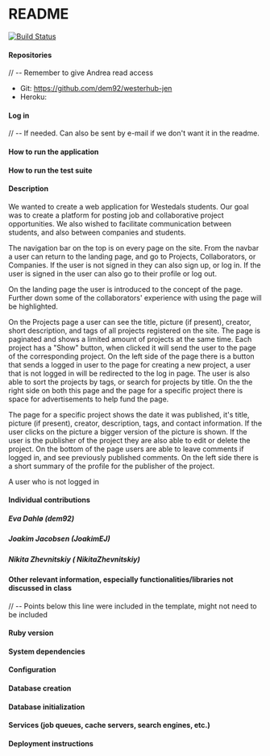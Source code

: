 # README

[![Build Status](https://travis-ci.com/dem92/westerhub-jen.svg?token=XBxNCWhRe4J4qpFpzXXD&branch=master)](https://travis-ci.com/dem92/westerhub-jen)

#### Repositories
// -- Remember to give Andrea read access
* Git: https://github.com/dem92/westerhub-jen
* Heroku:

#### Log in 
// -- If needed. Can also be sent by e-mail if we don't want it in the readme.

#### How to run the application

#### How to run the test suite

#### Description
We wanted to create a web application for Westedals students.
Our goal was to create a platform for posting job and collaborative project opportunities.
We also wished to facilitate communication between students, and also between companies and students.

The navigation bar on the top is on every page on the site.
From the navbar a user can return to the landing page, and go to Projects, Collaborators, or Companies.
If the user is not signed in they can also sign up, or log in.
If the user is signed in the user can also go to their profile or log out.

On the landing page the user is introduced to the concept of the page.
Further down some of the collaborators' experience with using the page will be highlighted.

On the Projects page a user can see the title, picture (if present), creator, short description, and tags of all projects registered on the site.
The page is paginated and shows a limited amount of projects at the same time.
Each project has a "Show" button, when clicked it will send the user to the page of the corresponding project.
On the left side of the page there is a button that sends a logged in user to the page for creating a new project,
a user that is not logged in will be redirected to the log in page.
The user is also able to sort the projects by tags, or search for projects by title.
On the the right side on both this page and the page for a specific project there is space for advertisements to help fund the page.

The page for a specific project shows the date it was published, it's title, picture (if present), creator, description, tags, and contact information.
If the user clicks on the picture a bigger version of the picture is shown.
If the user is the publisher of the project they are also able to edit or delete the project.
On the bottom of the page users are able to leave comments if logged in, and see previously published comments.
On the left side there is a short summary of the profile for the publisher of the project.


A user who is not logged in 

#### Individual contributions

##### Eva Dahlø (dem92)

##### Joakim Jacobsen (JoakimEJ)

##### Nikita Zhevnitskiy ( NikitaZhevnitskiy)

#### Other relevant information, especially functionalities/libraries not discussed in class


// -- Points below this line were included in the template, might not need to be included
#### Ruby version

#### System dependencies

#### Configuration

#### Database creation

#### Database initialization

#### Services (job queues, cache servers, search engines, etc.)

#### Deployment instructions
